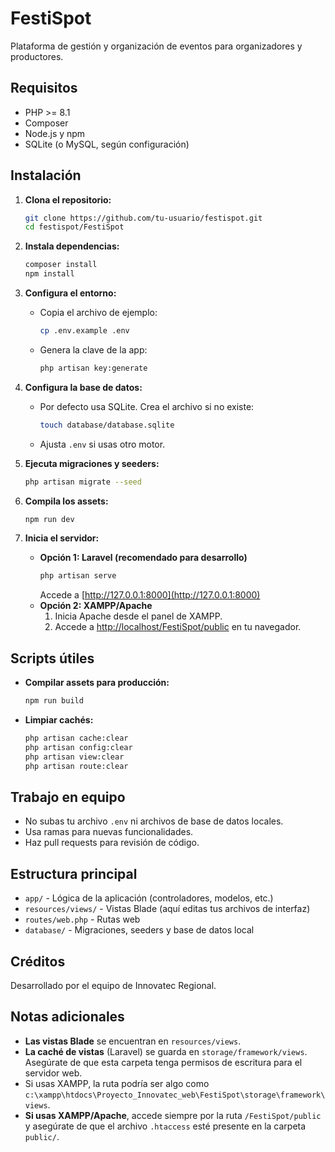 # FestiSpot

Plataforma de gestión y organización de eventos para organizadores y productores.

## Requisitos

- PHP >= 8.1
- Composer
- Node.js y npm
- SQLite (o MySQL, según configuración)

## Instalación

1. **Clona el repositorio:**
	```bash
	git clone https://github.com/tu-usuario/festispot.git
	cd festispot/FestiSpot
	```

2. **Instala dependencias:**
	```bash
	composer install
	npm install
	```

3. **Configura el entorno:**
	- Copia el archivo de ejemplo:
	  ```bash
	  cp .env.example .env
	  ```
	- Genera la clave de la app:
	  ```bash
	  php artisan key:generate
	  ```

4. **Configura la base de datos:**
	- Por defecto usa SQLite. Crea el archivo si no existe:
	  ```bash
	  touch database/database.sqlite
	  ```
	- Ajusta `.env` si usas otro motor.

5. **Ejecuta migraciones y seeders:**
	```bash
	php artisan migrate --seed
	```

6. **Compila los assets:**
	```bash
	npm run dev
	```

7. **Inicia el servidor:**
	- **Opción 1: Laravel (recomendado para desarrollo)**
		```bash
		php artisan serve
		```
		Accede a [http://127.0.0.1:8000](http://127.0.0.1:8000)
	- **Opción 2: XAMPP/Apache**
		1. Inicia Apache desde el panel de XAMPP.
		2. Accede a [http://localhost/FestiSpot/public](http://localhost/FestiSpot/public) en tu navegador.

## Scripts útiles

- **Compilar assets para producción:**
  ```bash
  npm run build
  ```

- **Limpiar cachés:**
  ```bash
  php artisan cache:clear
  php artisan config:clear
  php artisan view:clear
  php artisan route:clear
  ```

## Trabajo en equipo

- No subas tu archivo `.env` ni archivos de base de datos locales.
- Usa ramas para nuevas funcionalidades.
- Haz pull requests para revisión de código.

## Estructura principal

- `app/` - Lógica de la aplicación (controladores, modelos, etc.)
- `resources/views/` - Vistas Blade (aquí editas tus archivos de interfaz)
- `routes/web.php` - Rutas web
- `database/` - Migraciones, seeders y base de datos local

## Créditos

Desarrollado por el equipo de Innovatec Regional.

## Notas adicionales

- **Las vistas Blade** se encuentran en `resources/views`.
- **La caché de vistas** (Laravel) se guarda en `storage/framework/views`.  
  Asegúrate de que esta carpeta tenga permisos de escritura para el servidor web.
- Si usas XAMPP, la ruta podría ser algo como `c:\xampp\htdocs\Proyecto_Innovatec_web\FestiSpot\storage\framework\views`.
- **Si usas XAMPP/Apache**, accede siempre por la ruta `/FestiSpot/public` y asegúrate de que el archivo `.htaccess` esté presente en la carpeta `public/`.

